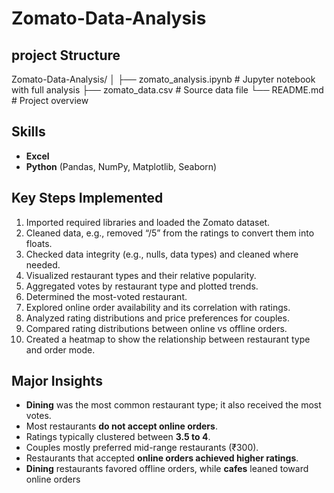 # Zomato-Data-Analysis

## project Structure
Zomato-Data-Analysis/
│
├── zomato_analysis.ipynb      # Jupyter notebook with full analysis
├── zomato_data.csv            # Source data file
└── README.md                  # Project overview

##  Skills
- **Excel**
- **Python** (Pandas, NumPy, Matplotlib, Seaborn)
  
##  Key Steps Implemented
1. Imported required libraries and loaded the Zomato dataset.  
2. Cleaned data, e.g., removed “/5” from the ratings to convert them into floats.  
3. Checked data integrity (e.g., nulls, data types) and cleaned where needed.  
4. Visualized restaurant types and their relative popularity.  
5. Aggregated votes by restaurant type and plotted trends.  
6. Determined the most-voted restaurant.  
7. Explored online order availability and its correlation with ratings.  
8. Analyzed rating distributions and price preferences for couples.  
9. Compared rating distributions between online vs offline orders.  
10. Created a heatmap to show the relationship between restaurant type and order mode.

##  Major Insights
- **Dining** was the most common restaurant type; it also received the most votes.  
- Most restaurants **do not accept online orders**.  
- Ratings typically clustered between **3.5 to 4**.  
- Couples mostly preferred mid-range restaurants (₹300).  
- Restaurants that accepted **online orders achieved higher ratings**.  
- **Dining** restaurants favored offline orders, while **cafes** leaned toward online orders    
